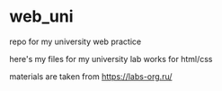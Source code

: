 # web_uni
repo for my university web practice  

here's my files for my university lab works for html/css  

materials are taken from https://labs-org.ru/  

